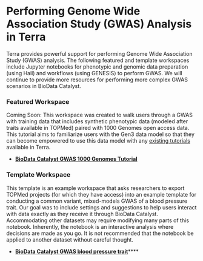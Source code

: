 # Performing Genome Wide Association Study \(GWAS\) Analysis in Terra

Terra provides powerful support for performing Genome Wide Association Study \(GWAS\) analysis. The following featured and template workspaces include Jupyter notebooks for phenotypic and genomic data preparation \(using Hail\) and workflows \(using GENESIS\) to perform GWAS. We will continue to provide more resources for performing more complex GWAS scenarios in BioData Catalyst. 

### Featured Workspace

Coming Soon: This workspace was created to walk users through a GWAS with training data that includes synthetic phenotypic data \(modeled after traits available in TOPMed\) paired with 1000 Genomes open access data. This tutorial aims to familiarize users with the Gen3 data model so that they can become empowered to use this data model with any [existing tutorials ](https://app.terra.bio/#library/showcase)available in Terra. 

* [**BioData Catalyst GWAS 1000 Genomes Tutorial**](https://terra.biodatacatalyst.nhlbi.nih.gov/#workspaces/biodata-catalyst/BioData%20Catalyst%20GWAS%201000%20Genomes%20Tutorial)

### Template Workspace

This template is an example workspace that asks researchers to export TOPMed projects \(for which they have access\) into an example template for conducting a common variant, mixed-models GWAS of a blood pressure trait. Our goal was to include settings and suggestions to help users interact with data exactly as they receive it through BioData Catalyst.  Accommodating other datasets may require modifying many parts of this notebook. Inherently, the notebook is an interactive analysis where decisions are made as you go. It is not recommended that the notebook be applied to another dataset without careful thought.

* [**BioData Catalyst GWAS blood pressure trait**](https://terra.biodatacatalyst.nhlbi.nih.gov/#workspaces/biodata-catalyst/BioData%20Catalyst%20GWAS%20blood%20pressure%20trait)\*\*\*\*



